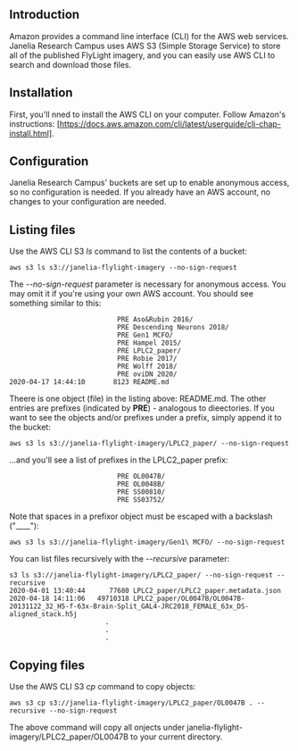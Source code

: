 ## Introduction
Amazon provides a command line interface (CLI) for the AWS web services. Janelia Research Campus uses AWS S3 (Simple Storage Service) to
store all of the published FlyLight imagery, and you can easily use AWS CLI to search and download those files.

## Installation
First, you'll nned to install the AWS CLI on your computer. Follow Amazon's instructions: [https://docs.aws.amazon.com/cli/latest/userguide/cli-chap-install.html].

## Configuration
Janelia Research Campus' buckets are set up to enable anonymous access, so no configuration is needed. If you already have an AWS account,
no changes to your configuration are needed.

## Listing files
Use the AWS CLI S3 *ls* command to list the contents of a bucket:
```
aws s3 ls s3://janelia-flylight-imagery --no-sign-request
```
The *--no-sign-request* parameter is necessary for anonymous access. You may omit it if you're using your own AWS account.
You should see something similar to this:
```
                           PRE Aso&Rubin 2016/
                           PRE Descending Neurons 2018/
                           PRE Gen1 MCFO/
                           PRE Hampel 2015/
                           PRE LPLC2_paper/
                           PRE Robie 2017/
                           PRE Wolff 2018/
                           PRE oviDN 2020/
2020-04-17 14:44:10       8123 README.md
```
Theere is one object (file) in the listing above: README.md. The other entries are prefixes (indicated by __PRE__) - analogous to dieectories. If you want to see the objects and/or prefixes under a prefix, simply append it to the bucket:
```
aws s3 ls s3://janelia-flylight-imagery/LPLC2_paper/ --no-sign-request
```
...and you'll see a list of prefixes in the LPLC2_paper prefix:
```
                           PRE OL0047B/
                           PRE OL0048B/
                           PRE SS00810/
                           PRE SS03752/
```
Note that spaces in a prefixor object must be escaped with a backslash ("__\__"):
```
aws s3 ls s3://janelia-flylight-imagery/Gen1\ MCFO/ --no-sign-request
```
You can list files recursively with the *--recursive* parameter:
```
s3 ls s3://janelia-flylight-imagery/LPLC2_paper/ --no-sign-request --recursive
2020-04-01 13:40:44      77680 LPLC2_paper/LPLC2_paper.metadata.json
2020-04-18 14:11:06   49710318 LPLC2_paper/OL0047B/OL0047B-20131122_32_H5-f-63x-Brain-Split_GAL4-JRC2018_FEMALE_63x_DS-aligned_stack.h5j
                        .
                        .
                        .
```
## Copying files
Use the AWS CLI S3 *cp* command to copy objects:
```
aws s3 cp s3://janelia-flylight-imagery/LPLC2_paper/OL0047B . --recursive --no-sign-request
```
The above command will copy all onjects under janelia-flylight-imagery/LPLC2_paper/OL0047B to your current directory.
